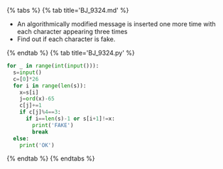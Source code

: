 {% tabs %}
{% tab title='BJ_9324.md' %}

* An algorithmically modified message is inserted one more time with each character appearing three times
* Find out if each character is fake.

{% endtab %}
{% tab title='BJ_9324.py' %}

```py
for _ in range(int(input())):
  s=input()
  c=[0]*26
  for i in range(len(s)):
    x=s[i]
    j=ord(x)-65
    c[j]+=1
    if c[j]%4==3:
      if i==len(s)-1 or s[i+1]!=x:
        print('FAKE')
        break
  else:
    print('OK')
```

{% endtab %}
{% endtabs %}